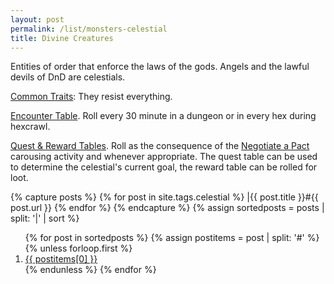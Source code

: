 ```yaml
---
layout: post
permalink: /list/monsters-celestial
title: Divine Creatures
---
```


Entities of order that enforce the laws of the gods. Angels and the lawful devils of DnD are celestials.

<ins>Common Traits</ins>: They resist everything.

<ins>Encounter Table</ins>. Roll every 30 minute in a dungeon or in every hex during hexcrawl.

<ins>Quest & Reward Tables</ins>. Roll as the consequence of the [Negotiate a Pact](https://saltygoo.github.io/2020/11/10/extra-rules/#between-adventures) carousing activity and whenever appropriate. The quest table can be used to determine the celestial's current goal, the reward table can be rolled for loot.

{% capture posts %}
  {% for post in site.tags.celestial %}
    |{{ post.title }}#{{ post.url }}
  {% endfor %}
{% endcapture %}
{% assign sortedposts = posts | split: '|' | sort %}
<ol>
{% for post in sortedposts %}
{% assign postitems = post | split: '#' %}
{% unless forloop.first %}
  <li> <a href="{{ postitems[1] }}"> {{ postitems[0] }}</a></li>
{% endunless %}
{% endfor %}
</ol>
 
